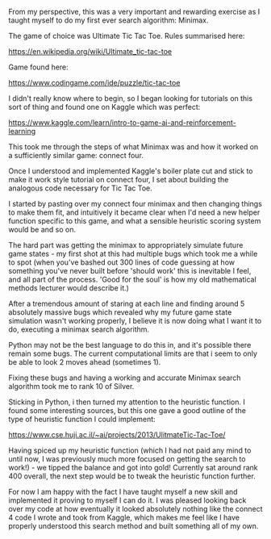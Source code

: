 From my perspective, this was a very important and rewarding exercise as I taught myself to do my first ever search algorithm: Minimax.

The game of choice was Ultimate Tic Tac Toe. Rules summarised here:


https://en.wikipedia.org/wiki/Ultimate_tic-tac-toe

Game found here:


https://www.codingame.com/ide/puzzle/tic-tac-toe

I didn't really know where to begin, so I began looking for tutorials on this sort of thing and found one on Kaggle which was perfect:


https://www.kaggle.com/learn/intro-to-game-ai-and-reinforcement-learning

This took me through the steps of what Minimax was and how it worked on a sufficiently similar game: connect four.

Once I understood and implemented Kaggle's boiler plate cut and stick to make it work style tutorial on connect four, I set about building the analogous code necessary for Tic Tac Toe.

I started by pasting over my connect four minimax and then changing things to make them fit, and intuitively it became clear when I'd need a new helper function specific to this game, and what a sensible heuristic scoring system would be and so on.

The hard part was getting the minimax to appropriately simulate future game states - my first shot at this had multiple bugs which took me a while to spot (when you've bashed out 300 lines of code guessing at how something you've never built before 'should work' this is inevitable I feel, and all part of the process. 'Good for the soul' is how my old mathematical methods lecturer would describe it.)

After a tremendous amount of staring at each line and finding around 5 absolutely massive bugs which revealed why my future game state simulation wasn't working properly, I believe it is now doing what I want it to do, executing a minimax search algorithm.

Python may not be the best language to do this in, and it's possible there remain some bugs. The current computational limits are that i seem to only be able to look 2 moves ahead (sometimes 1).

Fixing these bugs and having a working and accurate Minimax search algorithm took me to rank 10 of Silver. 

Sticking in Python, i then turned my attention to the heuristic function. I found some interesting sources, but this one gave a good outline of the type of heuristic function I could implement:

https://www.cse.huji.ac.il/~ai/projects/2013/UlitmateTic-Tac-Toe/

Having spiced up my heuristic function (which I had not paid any mind to until now, I was previously much more focused on getting the search to work!) - we tipped the balance and got into gold! Currently sat around rank 400 overall, the next step would be to tweak the heuristic function further.

For now I am happy with the fact I have taught myself a new skill and implemented it proving to myself I can do it. I was pleased looking back over my code at how eventually it looked absolutely nothing like the connect 4 code I wrote and took from Kaggle, which makes me feel like I have properly understood this search method and built something all of my own.
